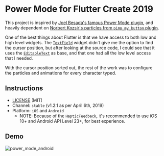 # Power Mode for Flutter Create 2019

This project is inspired by [Joel Besada's famous Power Mode plugin](https://twitter.com/JoelBesada/status/670343885655293952), and heavily dependent on [Norbert Kozsir's particles from `pimp_my_button` plugin](https://github.com/Norbert515/pimp_my_button).

One of the best things about Flutter is that we have access to both low and high level widgets. The [`TextField`](https://github.com/flutter/flutter/blob/stable/packages/flutter/lib/src/material/text_field.dart) widget didn't give me the option to find the cursor position, but after looking at the source code, I could see that it uses the [`EditableText`](https://github.com/flutter/flutter/blob/stable/packages/flutter/lib/src/widgets/editable_text.dart) as base, and that one had all the low level access that I needed.

With the cursor position sorted out, the rest of the work was to configure the particles and animations for every character typed.

## Instructions

* [LICENSE](LICENSE) (MIT)
* Channel: `stable` (v1.2.1 as per April 6th, 2019)
* Platform: `iOS` and `Android`
  * NOTE: Because of the `HapticFeedback`, it's recommended to use iOS 10+ and Android API Level 23+, for best experience.

## Demo

![power_mode_android](https://user-images.githubusercontent.com/723360/55664880-b2d59a00-5803-11e9-93d8-5fa02689a1b1.gif)
